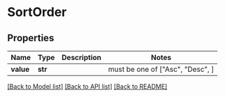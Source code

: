 # SortOrder


## Properties
Name | Type | Description | Notes
------------ | ------------- | ------------- | -------------
**value** | **str** |  |  must be one of ["Asc", "Desc", ]

[[Back to Model list]](../README.md#documentation-for-models) [[Back to API list]](../README.md#documentation-for-api-endpoints) [[Back to README]](../README.md)


